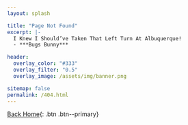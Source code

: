 ```yaml
---
layout: splash

title: "Page Not Found"
excerpt: |-
  I Knew I Should’ve Taken That Left Turn At Albuquerque!  
  - ***Bugs Bunny***

header:
  overlay_color: "#333"
  overlay_filter: "0.5"
  overlay_image: /assets/img/banner.png

sitemap: false
permalink: /404.html
---
```


[<i class="fas fa-home"></i> Back Home](/){: .btn .btn--primary}
